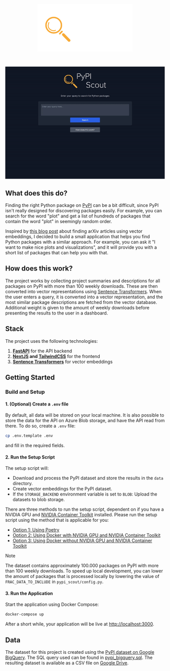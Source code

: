 <p align="center">
  <img src="./static/pypi.svg" alt="PyPI Scout Logo" width="300">
</p>

<br/>
<p align="center">
  <img src="https://github.com/fpgmaas/pypi-scout/blob/main/static/demo.gif?raw=true" alt="PyPI Scout Demo" width="700">
</p>

## What does this do?

Finding the right Python package on [PyPI](https://pypi.org/) can be a bit difficult, since PyPI isn't really designed for discovering packages easily. For example, you can search for the word "plot" and get a list of hundreds of packages that contain the word "plot" in seemingly random order.

Inspired by [this blog post](https://koaning.io/posts/search-boxes/) about finding arXiv articles using vector embeddings, I decided to build a small application that helps you find Python packages with a similar approach. For example, you can ask it "I want to make nice plots and visualizations", and it will provide you with a short list of packages that can help you with that.

## How does this work?

The project works by collecting project summaries and descriptions for all packages on PyPI with more than 100 weekly downloads. These are then converted into vector representations using [Sentence Transformers](https://www.sbert.net/). When the user enters a query, it is converted into a vector representation, and the most similar package descriptions are fetched from the vector database. Additional weight is given to the amount of weekly downloads before presenting the results to the user in a dashboard.

## Stack

The project uses the following technologies:

1. **[FastAPI](https://fastapi.tiangolo.com/)** for the API backend
2. **[NextJS](https://nextjs.org/) and [TailwindCSS](https://tailwindcss.com/)** for the frontend
3. **[Sentence Transformers](https://www.sbert.net/)** for vector embeddings

## Getting Started

### Build and Setup

#### 1. (Optional) **Create a `.env` file**

By default, all data will be stored on your local machine. It is also possible to store the data for the API on Azure Blob storage, and
have the API read from there. To do so, create a `.env` file:

```sh
cp .env.template .env
```

and fill in the required fields.

#### 2. **Run the Setup Script**

The setup script will:

- Download and process the PyPI dataset and store the results in the `data` directory.
- Create vector embeddings for the PyPI dataset.
- If the `STORAGE_BACKEND` environment variable is set to `BLOB`: Upload the datasets to blob storage.

There are three methods to run the setup script, dependent on if you have a NVIDIA GPU and [NVIDIA Container Toolkit](https://docs.nvidia.com/datacenter/cloud-native/container-toolkit/latest/install-guide.html) installed. Please run the setup script using the method that is applicable for you:

- [Option 1: Using Poetry](SETUP.md#option-1-using-poetry)
- [Option 2: Using Docker with NVIDIA GPU and NVIDIA Container Toolkit](SETUP.md#option-2-using-docker-with-nvidia-gpu-and-nvidia-container-toolkit)
- [Option 3: Using Docker without NVIDIA GPU and NVIDIA Container Toolkit](SETUP.md#option-3-using-docker-without-nvidia-gpu-and-nvidia-container-toolkit)

> [!NOTE]
> The dataset contains approximately 100.000 packages on PyPI with more than 100 weekly downloads. To speed up local development,
> you can lower the amount of packages that is processed locally by lowering the value of `FRAC_DATA_TO_INCLUDE` in `pypi_scout/config.py`.

#### 3. **Run the Application**

Start the application using Docker Compose:

```sh
docker-compose up
```

After a short while, your application will be live at [http://localhost:3000](http://localhost:3000).

## Data

The dataset for this project is created using the [PyPI dataset on Google BigQuery](https://console.cloud.google.com/marketplace/product/gcp-public-data-pypi/pypi?project=regal-net-412415). The SQL query used can be found in [pypi_bigquery.sql](./pypi_bigquery.sql). The resulting dataset is available as a CSV file on [Google Drive](https://drive.google.com/file/d/1huR7-VD3AieBRCcQyRX9MWbPLMb_czjq/view?usp=sharing).
